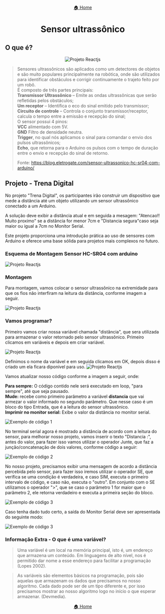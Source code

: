 <center>

[🏠 Home](../README.md)

</center>

#

<h1 align="center">Sensor ultrassônico </h1>

## O que é?

<div align="center">

![Projeto Reactjs](img/ultrassonico/equip_ultrassonico.png)

</div>

> Sensores ultrassônicos são aplicados como um detectores de objetos e são muito populares principalmente na robótica, onde são utilizados para identificar obstáculos e corrigir continuamente o trajeto feito por um robô.<br>
> É composto de três partes principais: <br> **Transmissor Ultrassônico** – Emite as ondas ultrassônicas que serão refletidas pelos obstáculos;<br> **Um receptor** – Identifica o eco do sinal emitido pelo transmissor;<br> **Circuito de controle** – Controla o conjunto transmissor/receptor, calcula o tempo entre a emissão e recepção do sinal;<br>O sensor possui 4 pinos:<br> **VCC** alimentado com 5V.<br> **GND** Filtro de densidade neutra.<br>**Trigger**, no qual nós aplicamos o sinal para comandar o envio dos pulsos ultrassônicos;<br>**Echo**, que retorna para o Arduino os pulsos com o tempo de duração entre o envio e recepção do sinal de retorno.
>
> Fonte: https://blog.eletrogate.com/sensor-ultrassonico-hc-sr04-com-arduino/

## Projeto - Trena Digital

No projeto "Trena Digital", os participantes irão construir um dispositivo que mede a distância até um objeto utilizando um sensor ultrassônico conectado a um Arduino.

A solução deve exibir a distância atual e em seguida a mesagem: "Atencao!! Muito proximo" se a distância for menor 7cm e "Distancia segura"caso seja maior ou igual a 7cm no Monitor Serial.

Este projeto proporciona uma introdução prática ao uso de sensores com Arduino e oferece uma base sólida para projetos mais complexos no futuro.

### Esquema de Montagem Sensor HC-SR04 com arduino

![Projeto Reactjs](img/ultrassonico/esquema_ultrassonico.png)

### Montagem

Para montagem, vamos colocar o sensor ultrassônico na extremidade para que os fios não interfiram na leitura da distância, conforme imagem a seguir.

![Projeto Reactjs](img/ultrassonico/exemplo_ultrassonico.png)

### Vamos programar?

Primeiro vamos criar nossa variável chamada "distância", que sera utilizada para armazenar o valor retornado pelo sensor ultrassônico. Primeiro clicamos em variáveis e depois em criar variável.

![Projeto Reactjs](img/ultrassonico/code_1.png)

Definimos o nome da variável e em seguida clicamos em OK, depois disso é criado um ela ficara diponível para uso.
![Projeto Reactjs](img/ultrassonico/code_2.png)

Vamos atualizar nosso código conforme a imagem a seguir, onde:

**Para sempre:** O código contido nele será executado em loop, "para sempre", até que seja pausado.<br>
**Mude:** recebe como primeiro parâmetro a variável **distancia** que vai armezar o valor informado no segundo parâmetro. Que nesse caso é um bloco do tipo Entrada, que é a leitura do sensor ultrassônico.<br>
**Imprimir no monitor serial:** Exibe o valor da distância no monitor serial.

![Exemplo de código 1](img/ultrassonico/code_3.png)

No terminal serial agora é mostrado a distância de acordo com a leitura do sensor, para melhorar nosso projeto, vamos inserir o texto "Distancia :", antes do valor, para fazer isso vamos utilizar o operador Junte, que faz a junção/concatenação de dois valores, conforme código a seguir:

![Exemplo de código 2](img/ultrassonico/code_4.png)

No nosso projeto, precisamos exibir uma mensagem de acordo a distância percebida pelo sensor, para fazer isso iremos utilizar o operador SE, que verifica se uma condição é verdadeira, e caso SIM, executa o primeiro intervalo de código, e caso não, executa o "outro". Em conjunto com o SE utilizamos o operador ">", que se caso o parâmetro 1 for maior que o parâmetro 2, ele retorna verdadeiro e executa a primeira seção do bloco.

![Exemplo de código 3](img/ultrassonico/code_5.png)

Caso tenha dado tudo certo, a saída do Monitor Serial deve ser apresentada do seguinte modo:

![Exemplo de código 3](img/ultrassonico/code_6.png)

### Informação Extra - O que é uma variável?

> Uma variável é um local na memória principal, isto é, um endereço que armazena um conteúdo. Em linguagens de alto nível, nos é permitido dar nome a esse endereço para facilitar a programação (Lopes 2002).

> As variáveis são elementos básicos na programação, pois são aquelas que armazenam os dados que precisamos no nosso algoritmo. Cada dado pode ser de um tipo diferente e, por isso precisamos mostrar ao nosso algoritmo logo no início o que esperar armazenar. (Devmedia).

<center>

[🏠 Home](../README.md)

</center>
